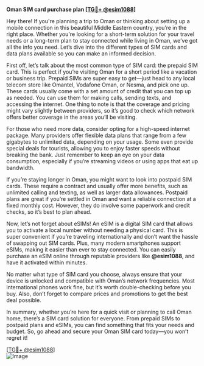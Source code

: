 **Oman SIM card purchase plan [[TG💪+ @esim1088](https://t.me/s/esim1088)]**

Hey there! If you're planning a trip to Oman or thinking about setting up a mobile connection in this beautiful Middle Eastern country, you’re in the right place. Whether you're looking for a short-term solution for your travel needs or a long-term plan to stay connected while living in Oman, we’ve got all the info you need. Let’s dive into the different types of SIM cards and data plans available so you can make an informed decision.

First off, let’s talk about the most common type of SIM card: the prepaid SIM card. This is perfect if you’re visiting Oman for a short period like a vacation or business trip. Prepaid SIMs are super easy to get—just head to any local telecom store like Omantel, Vodafone Oman, or Nesma, and pick one up. These cards usually come with a set amount of credit that you can top up as needed. You can use them for making calls, sending texts, and accessing the internet. One thing to note is that the coverage and pricing might vary slightly between providers, so it’s good to check which network offers better coverage in the areas you’ll be visiting.

For those who need more data, consider opting for a high-speed internet package. Many providers offer flexible data plans that range from a few gigabytes to unlimited data, depending on your usage. Some even provide special deals for tourists, allowing you to enjoy faster speeds without breaking the bank. Just remember to keep an eye on your data consumption, especially if you’re streaming videos or using apps that eat up bandwidth.

If you’re staying longer in Oman, you might want to look into postpaid SIM cards. These require a contract and usually offer more benefits, such as unlimited calling and texting, as well as larger data allowances. Postpaid plans are great if you’re settled in Oman and want a reliable connection at a fixed monthly cost. However, they do involve some paperwork and credit checks, so it’s best to plan ahead.

Now, let’s not forget about eSIMs! An eSIM is a digital SIM card that allows you to activate a local number without needing a physical card. This is super convenient if you’re traveling internationally and don’t want the hassle of swapping out SIM cards. Plus, many modern smartphones support eSIMs, making it easier than ever to stay connected. You can easily purchase an eSIM online through reputable providers like **@esim1088**, and have it activated within minutes.

No matter what type of SIM card you choose, always ensure that your device is unlocked and compatible with Oman’s network frequencies. Most international phones work fine, but it’s worth double-checking before you buy. Also, don’t forget to compare prices and promotions to get the best deal possible.

In summary, whether you’re here for a quick visit or planning to call Oman home, there’s a SIM card solution for everyone. From prepaid SIMs to postpaid plans and eSIMs, you can find something that fits your needs and budget. So, go ahead and secure your Oman SIM card today—you won’t regret it!

[[TG💪+ @esim1088](https://t.me/s/esim1088)]  
![Image](https://i.postimg.cc/Y0z9fWf4/image.png)